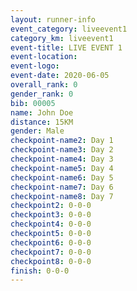 ```yaml
--- 
layout: runner-info 
event_category: liveevent1
category_km: liveevent1
event-title: LIVE EVENT 1 
event-location:
event-logo: 
event-date: 2020-06-05
overall_rank: 0
gender_rank: 0
bib: 00005
name: John Doe
distance: 15KM
gender: Male
checkpoint-name2: Day 1
checkpoint-name3: Day 2
checkpoint-name4: Day 3
checkpoint-name5: Day 4
checkpoint-name6: Day 5
checkpoint-name7: Day 6
checkpoint-name8: Day 7
checkpoint2: 0-0-0
checkpoint3: 0-0-0
checkpoint4: 0-0-0
checkpoint5: 0-0-0
checkpoint6: 0-0-0
checkpoint7: 0-0-0
checkpoint8: 0-0-0
finish: 0-0-0
--- 
```

